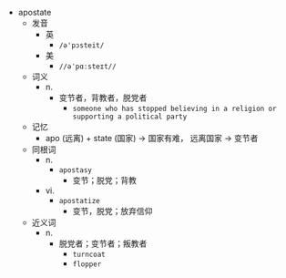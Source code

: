 - apostate
  - 发音
    - 英
      - `/ə'pɔsteit/`
    - 美
      - `//əˈpɑːsteɪt//`
  - 词义
    - n.
      - 变节者，背教者，脱党者
        - `someone who has stopped believing in a religion or supporting a political party`
  - 记忆
    - apo (远离) + state (国家) → 国家有难， 远离国家 → 变节者
  - 同根词
    - n.
      - `apostasy`
        - 变节；脱党；背教
    - vi.
      - `apostatize`
        - 变节，脱党；放弃信仰
  - 近义词
    - n.
      - 脱党者；变节者；叛教者
        - `turncoat`
        - `flopper`
